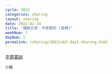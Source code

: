 ```yaml
---
cycle: 2022
categories: sharing
layout: sharing
date: 2022-02-14
title: "讀經分享：平原寳訓 (音頻)"
weekNum: 7
dayNum: 1
permalink: /sharing/2022/wk7-day1-sharing.html
---
```


[平原寳訓](https://eccseattle.github.io/media/sharing/2022/wk007/2022-02-14-bin.m4a)

`小錢`
